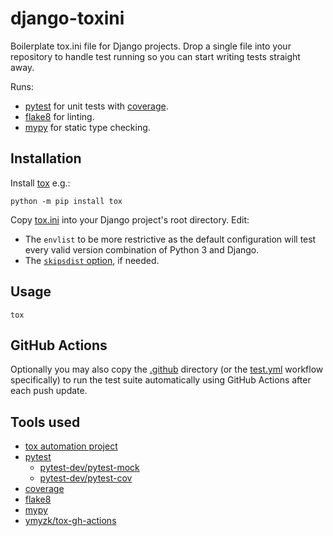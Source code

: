 # django-toxini

Boilerplate tox.ini file for Django projects. Drop a single file into your
repository to handle test running so you can start writing tests straight away.

Runs:
- [pytest](https://docs.pytest.org/en/latest/) for unit tests with
  [coverage](https://coverage.readthedocs.io/en/latest/).
- [flake8](https://flake8.pycqa.org/en/latest/) for linting.
- [mypy](https://mypy.readthedocs.io/en/stable/) for static type checking.

## Installation

Install [tox](https://tox.readthedocs.io/en/latest/install.html) e.g.:
```
python -m pip install tox
```

Copy [tox.ini](tox.ini) into your Django project's root directory. Edit:
- The `envlist` to be more restrictive as the default configuration will test
every valid version combination of Python 3 and Django.
- The [`skipsdist` option](tox.ini#L2), if needed.

## Usage

```
tox
```

## GitHub Actions

Optionally you may also copy the [.github](.github) directory (or the
[test.yml]( .github/workflows/test.yml) workflow specifically) to run the test
suite automatically using GitHub Actions after each push update.

## Tools used

- [tox automation project](https://tox.readthedocs.io/en/latest/index.html)
- [pytest](https://docs.pytest.org/en/latest/)
  - [pytest-dev/pytest-mock](https://github.com/pytest-dev/pytest-mock/)
  - [pytest-dev/pytest-cov](https://github.com/pytest-dev/pytest-cov)
- [coverage](https://coverage.readthedocs.io/en/latest/)
- [flake8](https://flake8.pycqa.org/en/latest/)
- [mypy](https://mypy.readthedocs.io/en/stable/)
- [ymyzk/tox-gh-actions](https://github.com/ymyzk/tox-gh-actions)
